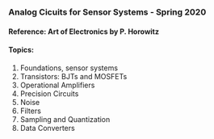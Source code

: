 ### Analog Cicuits for Sensor Systems - Spring 2020

#### Reference: Art of Electronics by P. Horowitz

#### Topics:
1. Foundations, sensor systems
2. Transistors: BJTs and MOSFETs
3. Operational Amplifiers
4. Precision Circuits
5. Noise
6. Filters
7. Sampling and Quantization
8. Data Converters
